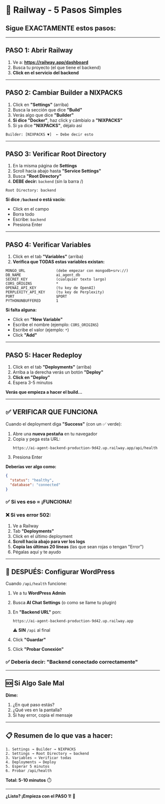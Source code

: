 # 🎯 Railway - 5 Pasos Simples

## Sigue EXACTAMENTE estos pasos:

---

## PASO 1: Abrir Railway

1. Ve a: **https://railway.app/dashboard**
2. Busca tu proyecto (el que tiene el backend)
3. **Click en el servicio del backend**

---

## PASO 2: Cambiar Builder a NIXPACKS

1. Click en **"Settings"** (arriba)
2. Busca la sección que dice **"Build"**
3. Verás algo que dice **"Builder"**
4. **Si dice "Docker"**, haz click y cámbialo a **"NIXPACKS"**
5. Si ya dice **"NIXPACKS"**, déjalo así

```
Builder: [NIXPACKS ▼]  ← Debe decir esto
```

---

## PASO 3: Verificar Root Directory

1. En la misma página de **Settings**
2. Scroll hacia abajo hasta **"Service Settings"**
3. Busca **"Root Directory"**
4. **DEBE decir:** `backend` (sin la barra /)

```
Root Directory: backend
```

**Si dice `/backend` o está vacío:**
- Click en el campo
- Borra todo
- Escribe: `backend`
- Presiona Enter

---

## PASO 4: Verificar Variables

1. Click en el tab **"Variables"** (arriba)
2. **Verifica que TODAS estas variables existan:**

```
MONGO_URL              (debe empezar con mongodb+srv://)
DB_NAME                ai_agent_db
SECRET_KEY             (cualquier texto largo)
CORS_ORIGINS           *
OPENAI_API_KEY         (tu key de OpenAI)
PERPLEXITY_API_KEY     (tu key de Perplexity)
PORT                   $PORT
PYTHONUNBUFFERED       1
```

**Si falta alguna:**
- Click en **"New Variable"**
- Escribe el nombre (ejemplo: `CORS_ORIGINS`)
- Escribe el valor (ejemplo: `*`)
- Click **"Add"**

---

## PASO 5: Hacer Redeploy

1. Click en el tab **"Deployments"** (arriba)
2. Arriba a la derecha verás un botón **"Deploy"**
3. **Click en "Deploy"**
4. Espera 3-5 minutos

**Verás que empieza a hacer el build...**

---

## ✅ VERIFICAR QUE FUNCIONA

Cuando el deployment diga **"Success"** (con un ✅ verde):

1. Abre una **nueva pestaña** en tu navegador
2. Copia y pega esta URL:
   ```
   https://ai-agent-backend-production-9d42.up.railway.app/api/health
   ```
3. Presiona Enter

**Deberías ver algo como:**
```json
{
  "status": "healthy",
  "database": "connected"
}
```

### ✅ Si ves eso = ¡FUNCIONA!

### ❌ Si ves error 502:

1. Ve a Railway
2. Tab **"Deployments"**
3. Click en el último deployment
4. **Scroll hacia abajo para ver los logs**
5. **Copia las últimas 20 líneas** (las que sean rojas o tengan "Error")
6. Pégalas aquí y te ayudo

---

## 🔌 DESPUÉS: Configurar WordPress

Cuando `/api/health` funcione:

1. Ve a tu **WordPress Admin**
2. Busca **AI Chat Settings** (o como se llame tu plugin)
3. En **"Backend URL"** pon:
   ```
   https://ai-agent-backend-production-9d42.up.railway.app
   ```
   ⚠️ **SIN** `/api` al final

4. Click **"Guardar"**
5. Click **"Probar Conexión"**

### ✅ Debería decir: "Backend conectado correctamente"

---

## 🆘 Si Algo Sale Mal

**Dime:**
1. ¿En qué paso estás?
2. ¿Qué ves en la pantalla?
3. Si hay error, copia el mensaje

---

## 📋 Resumen de lo que vas a hacer:

```
1. Settings → Builder → NIXPACKS
2. Settings → Root Directory → backend
3. Variables → Verificar todas
4. Deployments → Deploy
5. Esperar 5 minutos
6. Probar /api/health
```

**Total: 5-10 minutos** ⏱️

---

**¿Listo? ¡Empieza con el PASO 1!** 🚀
